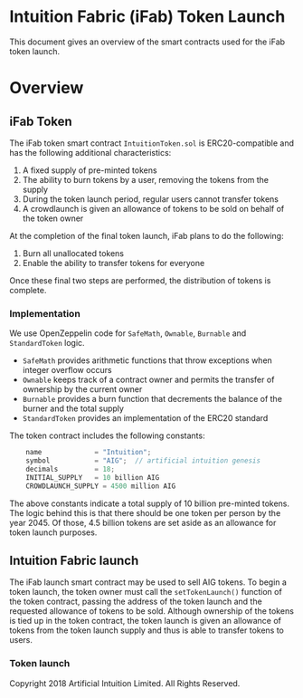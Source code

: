 # Intuition Fabric (iFab) Token Launch

This document gives an overview of the smart contracts used for the iFab token launch.

# Overview

## iFab Token

The iFab token smart contract `IntuitionToken.sol` is ERC20-compatible and has the following additional characteristics:

1. A fixed supply of pre-minted tokens
2. The ability to burn tokens by a user, removing the tokens from the supply
3. During the token launch period, regular users cannot transfer tokens
4. A crowdlaunch is given an allowance of tokens to be sold on behalf of the token owner

At the completion of the final token launch, iFab plans to do the following:

1. Burn all unallocated tokens
2. Enable the ability to transfer tokens for everyone

Once these final two steps are performed, the distribution of tokens is complete.

### Implementation

We use OpenZeppelin code for `SafeMath`, `Ownable`, `Burnable` and `StandardToken` logic.

* `SafeMath` provides arithmetic functions that throw exceptions when integer overflow occurs
* `Ownable` keeps track of a contract owner and permits the transfer of ownership by the current owner
* `Burnable` provides a burn function that decrements the balance of the burner and the total supply
* `StandardToken` provides an implementation of the ERC20 standard

The token contract includes the following constants:

```javascript
    name             = "Intuition";
    symbol           = "AIG";  // artificial intuition genesis
    decimals         = 18;
    INITIAL_SUPPLY   = 10 billion AIG
    CROWDLAUNCH_SUPPLY = 4500 million AIG
```

The above constants indicate a total supply of 10 billion pre-minted tokens. The logic behind this is that there should be one token per person by the year 2045. Of those, 4.5 billion tokens are set aside as an allowance for token launch purposes.

## Intuition Fabric  launch

The iFab launch smart contract may be used to sell AIG tokens. To begin a token launch, the token owner must call the `setTokenLaunch()` function of the token contract, passing the address of the token launch and the requested allowance of tokens to be sold. Although ownership of the tokens is tied up in the token contract, the token launch is given an allowance of tokens from the token launch supply and thus is able to transfer tokens to users.

### Token launch



Copyright 2018 Artificial Intuition Limited. All Rights Reserved.

